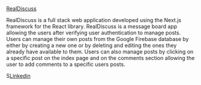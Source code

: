 [RealDiscuss](realdiscuss.vercel.app)

RealDiscuss is a full stack web application developed using the Next.js framework for the React library. RealDiscuss is a message board app allowing the users after verifying user authentication to manage posts. Users can manage their own posts from the Google Firebase database by either by creating a new one or by deleting and editing the ones they already have available to them. Users can also manage posts by clicking on a specific post on the index page and on the comments section allowing the user to add comments to a specific users posts.  

S[Linkedin](https://www.linkedin.com/in/ryangormican/)
